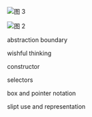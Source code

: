 ![图 3](https://i.loli.net/2021/11/23/iWu8rwJhacbgv13.png)  


![图 2](https://i.loli.net/2021/11/27/NghMWDfUj1uOqkB.png)  

abstraction boundary

wishful thinking

constructor

selectors


box and pointer notation


slipt use and representation
